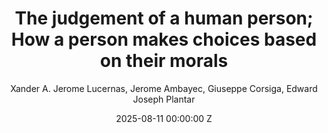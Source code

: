 ---
title: The judgement of a human person; How a person makes choices based on their morals
date: 2025-08-11 00:00:00 Z
category: editorial-article
layout: article-pdf
site-title: The judgement of a human person; How a person makes choices based on their morals
author: Xander A. Jerome Lucernas, Jerome Ambayec, Giuseppe Corsiga, Edward Joseph Plantar
group: 12
pdf-file: assets/pdf/Group-12-Editorial-Article.pdf
---
